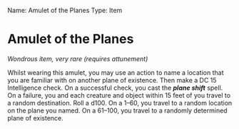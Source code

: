 Name: Amulet of the Planes
Type: Item

# Amulet of the Planes 
_Wondrous item, very rare (requires attunement)_ 

Whilst wearing this amulet, you may use an action to name a location that you are familiar with on another plane of existence. Then make a DC 15 Intelligence check. On a successful check, you cast the **_plane shift_** spell. On a failure, you and each creature and object within 15 feet of you travel to a random destination. Roll a d100. On a 1–60, you travel to a random location on the plane you named. On a 61–100, you travel to a randomly determined plane of existence.
